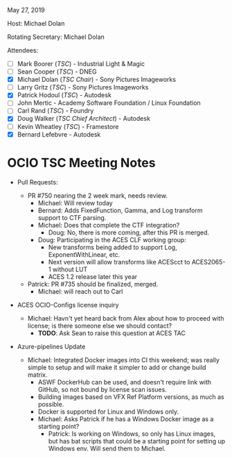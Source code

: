 <!-- SPDX-License-Identifier: CC-BY-4.0 -->
<!-- Copyright Contributors to the OpenColorIO Project. -->

May 27, 2019

Host: Michael Dolan

Rotating Secretary: Michael Dolan

Attendees:
  * [ ] Mark Boorer (_TSC_) - Industrial Light & Magic
  * [ ] Sean Cooper (_TSC_) - DNEG
  * [X] Michael Dolan (_TSC Chair_) - Sony Pictures Imageworks
  * [ ] Larry Gritz (_TSC_) - Sony Pictures Imageworks
  * [X] Patrick Hodoul (_TSC_) - Autodesk
  * [ ] John Mertic - Academy Software Foundation / Linux Foundation
  * [ ] Carl Rand (_TSC_) - Foundry
  * [X] Doug Walker (_TSC Chief Architect_) - Autodesk
  * [ ] Kevin Wheatley (_TSC_) - Framestore
  * [X] Bernard Lefebvre - Autodesk

# **OCIO TSC Meeting Notes**

* Pull Requests:
    - PR #750 nearing the 2 week mark, needs review.
        - Michael: Will review today
        - Bernard: Adds FixedFunction, Gamma, and Log transform support to CTF parsing.
        - Michael: Does that complete the CTF integration?
            - Doug: No, there is more coming, after this PR is merged.
        - Doug: Participating in the ACES CLF working group:
            - New transforms being added to support Log, ExponentWithLinear, etc.
            - Next version will allow transforms like ACEScct to ACES2065-1 without LUT
            - ACES 1.2 release later this year
    - Patrick: PR #735 should be finalized, merged.
        - Michael: will reach out to Carl

* ACES OCIO-Configs license inquiry
    - Michael: Havn't yet heard back from Alex about how to proceed with license; is 
               there someone else we should contact?
        - **TODO**: Ask Sean to raise this question at ACES TAC

* Azure-pipelines Update
    - Michael: Integrated Docker images into CI this weekend; was really simple to 
               setup and will make it simpler to add or change build matrix.
        - ASWF DockerHub can be used, and doesn't require link with GitHub, so not
          bound by license scan issues.
        - Building images based on VFX Ref Platform versions, as much as possible.
        - Docker is supported for Linux and Windows only.
        - Michael: Asks Patrick if he has a Windows Docker image as a starting point?
            - Patrick: Is working on Windows, so only has Linux images, but has bat
                       scripts that could be a starting point for setting up Windows
                       env. Will send them to Michael.
    
